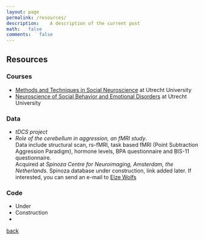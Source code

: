 ```yaml
---
layout: page
permalink: /resources/
description:	A description of the current post
math:	false
comments:	false
---
```

## Resources

### Courses
* [Methods and Techniques in Social Neuroscience](https://osiris-student.uu.nl/#/onderwijscatalogus/extern/cursus?cursuscode=200900352&taal=nl&collegejaar=2021) at Utrecht University
* [Neuroscience of Social Behavior and Emotional Disorders](https://osiris-student.uu.nl/#/onderwijscatalogus/extern/cursus?cursuscode=201300351&taal=nl&collegejaar=2021) at Utrecht University

### Data
* _tDCS project_  
* _Role of the cerebellum in aggression, an fMRI study_.  
Data include structural scan, rs-fMRI, task based fMRI (Point Subtraction Aggression Paradigm), hormone levels, BPA questionnaire and BIS-11 questionnaire.   
Acquired at _Spinoza Centre for Neuroimaging, Amsterdam, the Netherlands_.
Spinoza database under construction, link added later. If interested, you can send an e-mail to [Elze Wolfs](mailto:e.m.l.wolfs@uu.com)

### Code
* Under
* Construction
*


[back](./)
